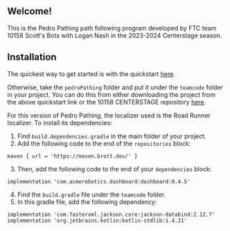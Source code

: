 ## Welcome!

This is the Pedro Pathing path following program developed by FTC team 10158 Scott's Bots with Logan
Nash in the 2023-2024 Centerstage season.

## Installation

The quickest way to get started is with the
quickstart [here](https://github.com/AnyiLin/Pedro-Pathing-Quickstart).

Otherwise, take the `pedroPathing` folder and put it under the `teamcode` folder in your project.
You can do this from either downloading the project from the above quickstart link or the 10158
CENTERSTAGE repository [here](https://github.com/AnyiLin/10158-Centerstage).

For this version of Pedro Pathing, the localizer used is the Road Runner localizer. To install its
dependencies:

1. Find `build.dependencies.gradle` in the main folder of your project.
2. Add the following code to the end of the `repositories` block:

```
maven { url = 'https://maven.brott.dev/' }
```

3. Then, add the following code to the end of your `dependencies` block:

```
implementation 'com.acmerobotics.dashboard:dashboard:0.4.5'
``` 

4. Find the `build.gradle` file under the `teamcode` folder.
5. In this gradle file, add the following dependency:

```
implementation 'com.fasterxml.jackson.core:jackson-databind:2.12.7'
implementation 'org.jetbrains.kotlin:kotlin-stdlib:1.4.21'
```